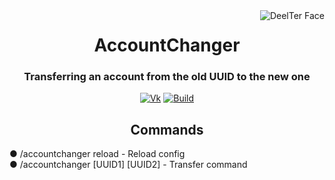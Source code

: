 <img src="https://sun9-15.userapi.com/impg/A4hAa1EhVPHHeStQ-IUGFPTLCc2yzu1BahvFBw/Y328n-6H25Y.jpg?size=600x600&quality=96&sign=7e05b3a3c619ce21ac3d1aaf65a7678a&type=album" alt="DeelTer Face" align="right">
<div align="center">
  <h1>AccountChanger</h1>
  <h3>Transferring an account from the old UUID to the new one</h3>

  [![Vk](https://img.shields.io/badge/vk-DeelTer-9cf)](https://vk.com/DeelTer/)
  [![Build](https://img.shields.io/badge/builds-download-green)](https://github.com/DeelTer/AccountChanger/releases)
</div>

<div align="center">
  <h2>Commands</h2>
    <div align="left">
      <p>● /accountchanger reload - Reload config<br>● /accountchanger [UUID1] [UUID2] - Transfer command<br></p>
    </div>
</div>
